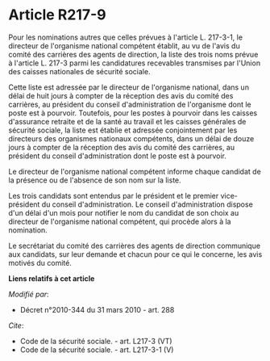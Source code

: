 # Article R217-9

Pour les nominations autres que celles prévues à l'article L. 217-3-1, le directeur de l'organisme national compétent
établit, au vu de l'avis du comité des carrières des agents de direction, la liste des trois noms prévue à l'article L. 217-3
parmi les candidatures recevables transmises par l'Union des caisses nationales de sécurité sociale. 

Cette liste est adressée par le directeur de l'organisme national, dans un délai de huit jours à compter de la réception des
avis du comité des carrières, au président du conseil d'administration de l'organisme dont le poste est à pourvoir.
Toutefois, pour les postes à pourvoir dans les caisses d'assurance retraite et de la santé au travail et les caisses
générales de sécurité sociale, la liste est établie et adressée conjointement par les directeurs des organismes nationaux
compétents, dans un délai de douze jours à compter de la réception des avis du comité des carrières, au président du conseil
d'administration dont le poste est à pourvoir. 

Le directeur de l'organisme national compétent informe chaque candidat de la présence ou de l'absence de son nom sur la
liste. 

Les trois candidats sont entendus par le président et le premier vice-président du conseil d'administration. Le conseil
d'administration dispose d'un délai d'un mois pour notifier le nom du candidat de son choix au directeur de l'organisme
national compétent, qui procède alors à la nomination. 

Le secrétariat du comité des carrières des agents de direction communique aux candidats, sur leur demande et chacun pour ce
qui le concerne, les avis motivés du comité.

**Liens relatifs à cet article**

_Modifié par_:

  - Décret n°2010-344 du 31 mars 2010 - art. 288

_Cite_:

  - Code de la sécurité sociale. - art. L217-3 (VT)
  - Code de la sécurité sociale. - art. L217-3-1 (V)
